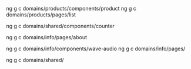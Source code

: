 ng g c domains/products/components/product
ng g c domains/products/pages/list

ng g c domains/shared/components/counter

ng g c domains/info/pages/about

ng g c domains/info/components/wave-audio
ng g c domains/info/pages/

ng g c domains/shared/
